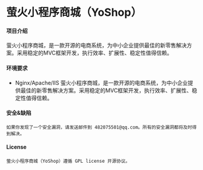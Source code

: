 # 萤火小程序商城（YoShop）

#### 项目介绍
萤火小程序商城，是一款开源的电商系统，为中小企业提供最佳的新零售解决方案。采用稳定的MVC框架开发，执行效率、扩展性、稳定性值得信赖。


#### 环境要求
- Nginx/Apache/IIS
萤火小程序商城，是一款开源的电商系统，为中小企业提供最佳的新零售解决方案。采用稳定的MVC框架开发，执行效率、扩展性、稳定性值得信赖。


#### 安全&缺陷
    如果你发现了一个安全漏洞，请发送邮件到 482075501@qq.com。所有的安全漏洞都将及时得到解决。

#### License
    萤火小程序商城（YoShop）遵循 GPL license 开源协议。


